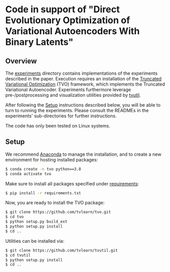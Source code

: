 # Code in support of "Direct Evolutionary Optimization of Variational Autoencoders With Binary Latents"

## Overview

The [experiments](./experiments) directory contains implementations of the experiments described in the paper. Execution requires an installation of the [Truncated Variational Optimization](https://github.com/tvlearn/tvo) (TVO) framework, which implements the Truncated Variational Autoencoder. Experiments furthermore leverage pre-/postprocessing and visualization utilities provided by [tvutil](https://github.com/tvlearn/tvutil).

After following the [Setup](#setup) instructions described below, you will be able to turn to running the experiments. Please consult the READMEs in the experiments' sub-directories for further instructions.

The code has only been tested on Linux systems.


## Setup
We recommend [Anaconda](https://www.anaconda.com/) to manage the installation, and to create a new environment for hosting installed packages:

```bash
$ conda create -n tvo python==3.8
$ conda activate tvo
```

Make sure to install all packages specified under [requirements](requirements.txt):

```bash
$ pip install -r requirements.txt
```

Now, you are ready to install the TVO package:

```bash
$ git clone https://github.com/tvlearn/tvo.git
$ cd tvo
$ python setup.py build_ext
$ python setup.py install
$ cd ..
```

Utilities can be installed via:

```bash
$ git clone https://github.com/tvlearn/tvutil.git
$ cd tvutil
$ python setup.py install
$ cd ..
```

